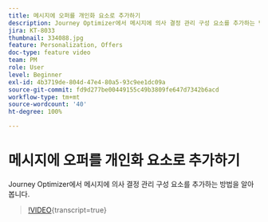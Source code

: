```yaml
---
title: 메시지에 오퍼를 개인화 요소로 추가하기
description: Journey Optimizer에서 메시지에 의사 결정 관리 구성 요소를 추가하는 방법을 알아봅니다.
jira: KT-8033
thumbnail: 334088.jpg
feature: Personalization, Offers
doc-type: feature video
team: PM
role: User
level: Beginner
exl-id: 4b3719de-804d-47e4-80a5-93c9ee1dc09a
source-git-commit: fd9d277be00449155c49b3809fe647d7342b6acd
workflow-type: tm+mt
source-wordcount: '40'
ht-degree: 100%

---
```


# 메시지에 오퍼를 개인화 요소로 추가하기

Journey Optimizer에서 메시지에 의사 결정 관리 구성 요소를 추가하는 방법을 알아봅니다.

>[!VIDEO](https://video.tv.adobe.com/v/3415690?quality=12&learn=on&captions=kor){transcript=true}
